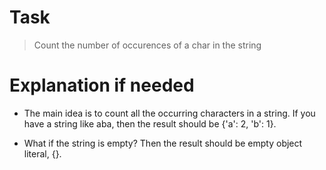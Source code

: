 # Task
> Count the number of occurences of a char in the string 

# Explanation if needed
* The main idea is to count all the occurring characters in a string. If you have a string like aba, then the result should be {'a': 2, 'b': 1}.

* What if the string is empty? Then the result should be empty object literal, {}.